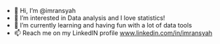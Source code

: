 - 👋 Hi, I’m @imransyah
- 👀 I’m interested in Data analysis and I love statistics! 
- 🌱 I’m currently learning and having fun with a lot of data tools 
- 📫 Reach me on my LinkedIN profile www.linkedin.com/in/imransyah

<!---
imransyah/imransyah is a ✨ special ✨ repository because its `README.md` (this file) appears on your GitHub profile.
You can click the Preview link to take a look at your changes.
--->
